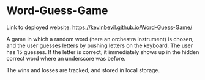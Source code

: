 # Word-Guess-Game

Link to deployed website: https://kevinbevil.github.io/Word-Guess-Game/

A game in which a random word (here an orchestra instrument) is chosen, and the user guesses letters by pushing letters on the keyboard.  The user has 15 guesses.  If the letter is correct, it immediately shows up in the hidden correct word where an underscore was before.  

The wins and losses are tracked, and stored in local storage.
